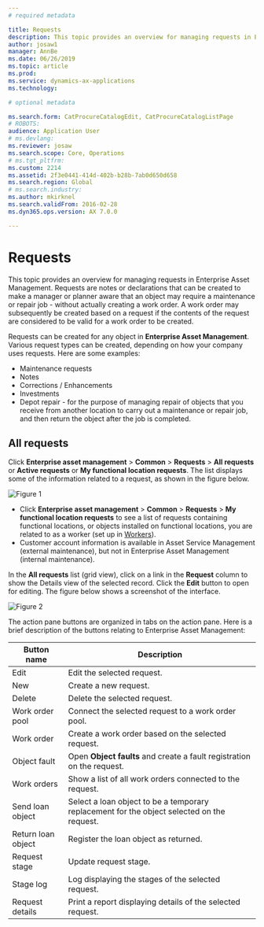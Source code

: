 ```yaml
---
# required metadata

title: Requests
description: This topic provides an overview for managing requests in Enterprise Asset Management
author: josaw1
manager: AnnBe
ms.date: 06/26/2019
ms.topic: article
ms.prod: 
ms.service: dynamics-ax-applications
ms.technology: 

# optional metadata

ms.search.form: CatProcureCatalogEdit, CatProcureCatalogListPage
# ROBOTS: 
audience: Application User
# ms.devlang: 
ms.reviewer: josaw
ms.search.scope: Core, Operations
# ms.tgt_pltfrm: 
ms.custom: 2214
ms.assetid: 2f3e0441-414d-402b-b28b-7ab0d650d658
ms.search.region: Global
# ms.search.industry: 
ms.author: mkirknel
ms.search.validFrom: 2016-02-28
ms.dyn365.ops.version: AX 7.0.0

---
```


# Requests



This topic provides an overview for managing requests in Enterprise Asset Management. Requests are notes or declarations that can be created to make a manager or planner aware that an object may require a maintenance or repair job - without actually creating a work order. A work order may subsequently be created based on a request if the contents of the request are considered to be valid for a work order to be created.

Requests can be created for any object in **Enterprise Asset Management**.
Various request types can be created, depending on how your company uses
requests. Here are some examples:

- Maintenance requests  
- Notes  
- Corrections / Enhancements  
- Investments  
- Depot repair - for the purpose of managing repair of objects that you receive from another location to carry out a maintenance or repair job, and then return the object after the job is completed.

## All requests

Click **Enterprise asset management** > **Common** > **Requests** > **All requests** or **Active requests** or **My functional location requests**. The list displays some of the information related to a request, as shown in the figure below.

![Figure 1](media/01-manage-requests.png)

- Click **Enterprise asset management** > **Common** > **Requests** > **My functional location requests** to see a list of requests containing functional locations, or objects installed on functional locations, you are related to as a worker (set up in [Workers](../setup-for-objects/workers-and-worker-groups.md)).  
- Customer account information is available in Asset Service Management (external maintenance), but not in Enterprise Asset Management (internal maintenance).  

In the **All requests** list (grid view), click on a link in the **Request** column to show the Details view of the selected record. Click the **Edit** button to open for editing. The figure below shows a screenshot of the interface.

![Figure 2](media/02-manage-requests.png)

The action pane buttons are organized in tabs on the action pane. Here is a brief description of the buttons relating to Enterprise Asset Management:

| Button name        | Description                                                                                |
|--------------------|--------------------------------------------------------------------------------------------|
| Edit               | Edit the selected request.                                                                 |
| New                | Create a new request.                                                                      |
| Delete             | Delete the selected request.                                                               |
| Work order pool    | Connect the selected request to a work order pool.                                         |
| Work order         | Create a work order based on the selected request.                                         |
| Object fault       | Open **Object faults** and create a fault registration on the request.                     |
| Work orders        | Show a list of all work orders connected to the request.                                   |
| Send loan object   | Select a loan object to be a temporary replacement for the object selected on the request. |
| Return loan object | Register the loan object as returned.                                                      |
| Request stage      | Update request stage.                                                                      |
| Stage log          | Log displaying the stages of the selected request.                                         |
| Request details    | Print a report displaying details of the selected request.                                 |
